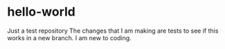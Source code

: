 # hello-world
Just a test repository
The changes that I am making are tests to see if this works in a new branch. I am new to coding.
